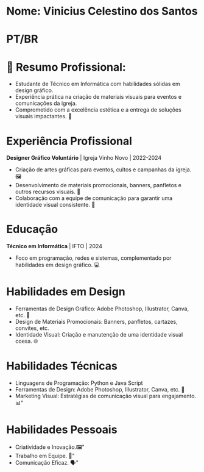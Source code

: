 

# Nome: Vinicius Celestino dos Santos 
# PT/BR

# 🌟 Resumo Profissional: 
- Estudante de Técnico em Informática com habilidades sólidas em design gráfico. 
- Experiência prática na criação de materiais visuais para eventos e comunicações da igreja. 
- Comprometido com a excelência estética e a entrega de soluções visuais impactantes. 🎨

# Experiência Profissional

**Designer Gráfico Voluntário** | Igreja Vinho Novo | 2022-2024
- Criação de artes gráficas para eventos, cultos e campanhas da igreja. 🖼️
- Desenvolvimento de materiais promocionais, banners, panfletos e outros recursos visuais. 📰
- Colaboração com a equipe de comunicação para garantir uma identidade visual consistente. 👥

# Educação
**Técnico em Informática** | IFTO | 2024
- Foco em programação, redes e sistemas, complementado por habilidades em design gráfico. 💻

# Habilidades em Design

- Ferramentas de Design Gráfico: Adobe Photoshop, Illustrator, Canva, etc. 🎨
- Design de Materiais Promocionais: Banners, panfletos, cartazes, convites, etc.
- Identidade Visual: Criação e manutenção de uma identidade visual coesa. 🌐

# Habilidades Técnicas
- Linguagens de Programação: Python e Java Script
- Ferramentas de Design: Adobe Photoshop, Illustrator, Canva, etc. 🎨
- Marketing Visual: Estratégias de comunicação visual para engajamento. 📊"

# Habilidades Pessoais

- Criatividade e Inovação.🖼️"
- Trabalho em Equipe. 👥"
- Comunicação Eficaz. 🗣️"
